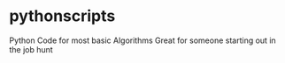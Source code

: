 # pythonscripts

Python Code for most basic Algorithms
Great for someone starting out in the job hunt
